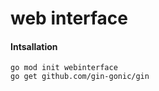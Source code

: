 # web interface

#### Intsallation

```Shell
go mod init webinterface
go get github.com/gin-gonic/gin
```